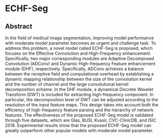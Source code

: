 # ECHF-Seg

## Abstract
In the field of medical image segmentation, improving model performance with moderate model parameter becomes an urgent and challenge task. To address this problem, a novel model called ECHF-Seg is proposed, which focuses on the Effective Convolution and High-Frequency enhancement. Specifically, two major corresponding modules are Adaptive Decomposed Convolution (ADConv) and Dynamic High-frequency Feature enhancement module (DHF), respectively. Specifically, ADConv achieves a balance between the receptive field and computational overhead by establishing a dynamic mapping relationship between the size of the convolution kernel and the number of channel and the large convolutional kernel decomposition scheme. In the DHF module, a dynamical Discrete Wavelet Transform (DWT) is included for extracting high-frequency component. In particular, the decomposition level of DWT can be adjusted according to the resolution of the input feature maps. This design takes into account both the efficiency of high-frequency feature parsing and the hierarchy of network features. The effectiveness of the proposed ECHF-Seg model is validated through five datasets, which are Glas, BUSI, Kvasir, CVC-ClinicDB, and ISIC 2018. Experimental results show that the proposed ECHF-Seg model can greatly outperform other popular models with moderate model parameter.



